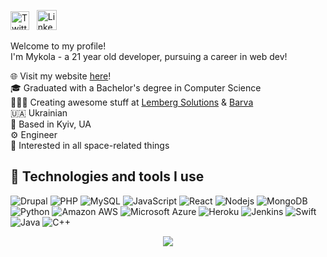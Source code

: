 <p align="left">
  <a href="https://twitter.com/twilderan"><img alt="Twitter" title="Twitter" height="30" width="30" src="https://raw.githubusercontent.com/peterthehan/peterthehan/master/assets/twitter.svg"></a> &nbsp; <a href="https://www.linkedin.com/in/twilderan//"><img alt="LinkedIn" title="LinkedIn" width="32" height="32" src="https://cdn.iconscout.com/icon/free/png-256/linkedin-189-721962.png"></a>
</p>

Welcome to my profile!<br/>
I'm Mykola - a 21 year old developer, pursuing a career in web dev!

 🌐 Visit my website [here](http://mykolabalabash.com/)!  
 🎓 Graduated with a Bachelor's degree in Computer Science  
 👨🏻‍💻 Creating awesome stuff at [Lemberg Solutions](https://lembergsolutions.com) & [Barva](https://barvagroup.com)  
 🇺🇦 Ukrainian  
 📍 Based in Kyiv, UA  
 ⚙️ Engineer  
 🚀 Interested in all space-related things   

## 🔬 Technologies and tools I use

![Drupal](https://img.shields.io/badge/-Drupal-black?style=flat-square&logo=Drupal) ![PHP](https://img.shields.io/badge/-PHP-black?style=flat-square&logo=PHP) ![MySQL](https://img.shields.io/badge/-MySQL-black?style=flat-square&logo=MySQL) ![JavaScript](https://img.shields.io/badge/-JavaScript-black?style=flat-square&logo=javascript) ![React](https://img.shields.io/badge/-React-black?style=flat-square&logo=react)  ![Nodejs](https://img.shields.io/badge/-Nodejs-black?style=flat-square&logo=Node.js) ![MongoDB](https://img.shields.io/badge/-MongoDB-black?style=flat-square&logo=mongodb) ![Python](https://img.shields.io/badge/-Python-black?style=flat-square&logo=Python) ![Amazon AWS](https://img.shields.io/badge/AWS-black?style=flat-square&logo=amazon-aws) ![Microsoft Azure](https://img.shields.io/badge/Microsoft%20Azure-black?style=flat-square&logo=microsoft-azure) ![Heroku](https://img.shields.io/badge/-Heroku-black?style=flat-square&logo=heroku) ![Jenkins](https://img.shields.io/badge/-Jenkins-black?style=flat-square&logo=Jenkins) ![Swift](https://img.shields.io/badge/-Swift-black?style=flat-square&logo=Swift) ![Java](https://img.shields.io/badge/-Java-black?style=flat-square&logo=Java) ![C++](https://img.shields.io/badge/-C++-black?style=flat-square&logo=c%2B%2B)

<p align="center">
  <img src="https://media.giphy.com/media/gpP18dtmlplle/giphy.gif" />
</p>

